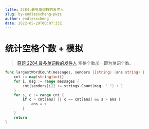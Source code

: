 ```yaml
---
title: 2284.最多单词数的发件人
slug: by-endlesscheng-pwzz
author: endlesscheng
date: 2022-05-29T00:07:33Z
---
```

# 统计空格个数 + 模拟
 
> [原题 2284.最多单词数的发件人](https://leetcode.cn/problems/sender-with-largest-word-count)
空格个数加一即为单词个数。

```go
func largestWordCount(messages, senders []string) (ans string) {
	cnt := map[string]int{}
	for i, msg := range messages {
		cnt[senders[i]] += strings.Count(msg, " ") + 1
	}
	for s, c := range cnt {
		if c > cnt[ans] || c == cnt[ans] && s > ans {
			ans = s
		}
	}
	return
}
```
